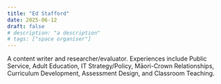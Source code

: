 ```yaml
---
title: "Ed Stafford"
date: 2025-06-12
draft: false
# description: "a description"
# tags: ["space organiser"]
---
```


A content writer and researcher/evaluator. Experiences include Public Service,
Adult Education, IT Strategy/Policy, Māori-Crown Relationships, Curriculum
Development, Assessment Design, and Classroom Teaching.

